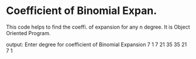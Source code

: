 # Coefficient of Binomial Expan.
This code helps to find the coeffi. of expansion for any n degree.
It is Object Oriented Program.

output:
Enter degree for coefficient of Binomial Expansion
7
1 7 21 35 35 21 7 1
